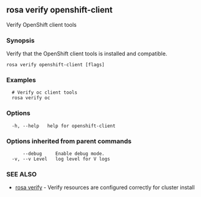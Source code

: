 ## rosa verify openshift-client

Verify OpenShift client tools

### Synopsis

Verify that the OpenShift client tools is installed and compatible.

```
rosa verify openshift-client [flags]
```

### Examples

```
  # Verify oc client tools
  rosa verify oc
```

### Options

```
  -h, --help   help for openshift-client
```

### Options inherited from parent commands

```
      --debug     Enable debug mode.
  -v, --v Level   log level for V logs
```

### SEE ALSO

* [rosa verify](rosa_verify.md)	 - Verify resources are configured correctly for cluster install

